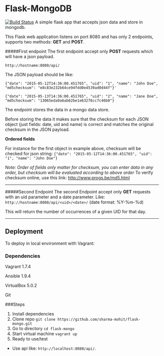 # Flask-MongoDB
[![Build Status](https://travis-ci.org/sharma-mohit/flask-mongo.svg?branch=master)](https://travis-ci.org/sharma-mohit/flask-mongo)
A simple flask app that accepts json data and store in mongodb.

This Flask web application listens on port 8080 and has only 2 endpoints, supports two methods: **GET** and **POST**.

#####First endpoint
The first endpoint accept only **POST** requests which will have a json payload.

`http://hostname:8080/api/`

The JSON payload should be like:
```
{"date": "2015-05-12T14:36:00.451765", "uid": "1", "name": "John Doe", "md5checksum": "e8c83e232b64ce94fdd0e4539ad0d44f"}'

{"date": "2015-05-13T14:36:00.451765", "uid": "2", "name": "Jane Doe", "md5checksum": "13065eda9a6ab62be1e63276cc7c46b0"} 
```

The endpoint stores the data in a mongo data store.

Before storing the data it makes sure that the checksum for each JSON object (just fields: date, uid and name) is correct and matches the original checksum in the JSON payload.

**Ordered fields**

For instance for the first object in example above, checksum will be checked for json string:
`{"date": "2015-05-12T14:36:00.451765", "uid": "1", "name": "John Doe"}`

*Note: Order of fields only matter for checksum, you can enter data in any order, but checksum will be evaluated according to above order*
To verify checksum online, use this link: http://www.progs.be/md5.html
___

#####Second Endpoint
The second Endpoint accept only **GET** requests with an uid parameter and a date parameter. Like:
`http://hostname:8080/api/<uid>/<date>/` (date format: %Y-%m-%d)

This will return the number of occurrences of a given UID for that day.

***
## Deployment

To deploy in local environment with Vagrant:
### Dependencies
Vagrant 1.7.4

Ansible 1.9.4

VirtualBox 5.0.2

Git

###Steps
1. Install dependencies
2. Clone repo `git clone https://github.com/sharma-mohit/flask-mongo.git`
3. Go to directory `cd flask-mongo`
4. Start virtual machine `vagrant up`
5. Ready to use/test
  * Use api like: `http://localhost:8080/api/`.

